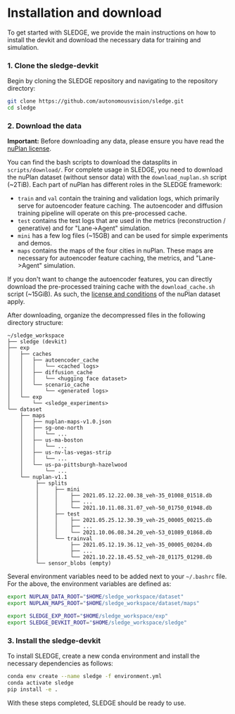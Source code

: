 # Installation and download

To get started with SLEDGE, we provide the main instructions on how to install the devkit and download the necessary data for training and simulation.

### 1. Clone the sledge-devkit
Begin by cloning the SLEDGE repository and navigating to the repository directory:
```bash
git clone https://github.com/autonomousvision/sledge.git
cd sledge
```

### 2. Download the data
**Important:** Before downloading any data, please ensure you have read the [nuPlan license](https://motional-nuplan.s3-ap-northeast-1.amazonaws.com/LICENSE).

You can find the bash scripts to download the datasplits in `scripts/download/`. For complete usage in SLEDGE, you need to download the nuPlan dataset (without sensor data) with the `download_nuplan.sh` script (~2TiB). Each part of nuPlan has different roles in the SLEDGE framework:
- `train` and `val` contain the training and validation logs, which primarily serve for autoencoder feature caching. The autoencoder and diffusion training pipeline will operate on this pre-processed cache.
- `test` contains the test logs that are used in the metrics (reconstruction / generative) and for "Lane->Agent" simulation. 
- `mini` has a few log files (~15GB) and can be used for simple experiments and demos.
- `maps` contains the maps of the four cities in nuPlan. These maps are necessary for autoencoder feature caching, the metrics, and "Lane->Agent" simulation.

If you don't want to change the autoencoder features, you can directly download the pre-processed training cache with the `download_cache.sh` script (~15GiB). As such, the [license and conditions](https://motional-nuplan.s3-ap-northeast-1.amazonaws.com/LICENSE) of the nuPlan dataset apply. 

After downloading, organize the decompressed files in the following directory structure:
```angular2html
~/sledge_workspace
├── sledge (devkit)
├── exp
│   ├── caches
│   │   ├── autoencoder_cache
│   │   │   └── <cached logs>
│   │   ├── diffusion_cache
│   │   │   └── <hugging face dataset>
│   │   └── scenario_cache
│   │       └── <generated logs>
│   └── exp
│       └── <sledge_experiments>
└── dataset
    ├── maps
    │   ├── nuplan-maps-v1.0.json
    │   ├── sg-one-north
    │   │   └── ...
    │   ├── us-ma-boston
    │   │   └── ...
    │   ├── us-nv-las-vegas-strip
    │   │   └── ...
    │   └── us-pa-pittsburgh-hazelwood
    │       └── ...
    └── nuplan-v1.1
         ├── splits 
         │     ├── mini 
         │     │    ├── 2021.05.12.22.00.38_veh-35_01008_01518.db
         │     │    ├── ...
         │     │    └── 2021.10.11.08.31.07_veh-50_01750_01948.db
         │     ├── test 
         │     │    ├── 2021.05.25.12.30.39_veh-25_00005_00215.db
         │     │    ├── ...
         │     │    └── 2021.10.06.08.34.20_veh-53_01089_01868.db
         │     └── trainval
         │          ├── 2021.05.12.19.36.12_veh-35_00005_00204.db
         │          ├── ...
         │          └── 2021.10.22.18.45.52_veh-28_01175_01298.db
         └── sensor_blobs (empty)
```
Several environment variables need to be added next to your `~/.bashrc` file. 
For the above, the environment variables are defined as:
```bash
export NUPLAN_DATA_ROOT="$HOME/sledge_workspace/dataset"
export NUPLAN_MAPS_ROOT="$HOME/sledge_workspace/dataset/maps"

export SLEDGE_EXP_ROOT="$HOME/sledge_workspace/exp"
export SLEDGE_DEVKIT_ROOT="$HOME/sledge_workspace/sledge"
```

### 3. Install the sledge-devkit
To install SLEDGE, create a new conda environment and install the necessary dependencies as follows:
```bash
conda env create --name sledge -f environment.yml
conda activate sledge
pip install -e .
```
With these steps completed, SLEDGE should be ready to use.